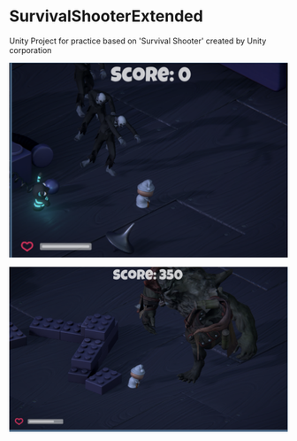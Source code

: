# SurvivalShooterExtended
Unity Project for practice based on 'Survival Shooter' created by Unity corporation

![Screenshot1](https://github.com/tspringk/SurvivalShooterExtended/blob/master/snap01.png)

![Screenshot2](https://github.com/tspringk/SurvivalShooterExtended/blob/master/snap02.png)
